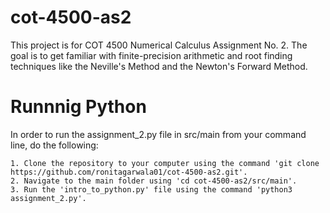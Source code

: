 # cot-4500-as2
This project is for COT 4500 Numerical Calculus Assignment No. 2. The goal is to get familiar with finite-precision arithmetic and root finding techniques like the Neville's Method and the Newton's Forward Method.

# Runnnig Python
In order to run the assignment_2.py file in src/main from your command line, do the following:

    1. Clone the repository to your computer using the command 'git clone https://github.com/ronitagarwala01/cot-4500-as2.git'.
    2. Navigate to the main folder using 'cd cot-4500-as2/src/main'.
    3. Run the 'intro_to_python.py' file using the command 'python3 assignment_2.py'.
